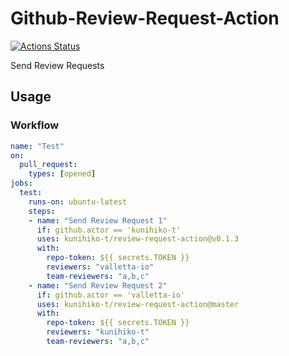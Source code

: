 # Github-Review-Request-Action
[![Actions Status](https://github.com/kunihiko-t/review-request-action/workflows/Test/badge.svg)](https://github.com/kunihiko-t/review-request-action/actions)

Send Review Requests

## Usage

### Workflow
```yaml
name: "Test"
on:
  pull_request:
    types: [opened]
jobs:
  test:
    runs-on: ubuntu-latest
    steps:
    - name: "Send Review Request 1"
      if: github.actor == 'kunihiko-t'
      uses: kunihiko-t/review-request-action@v0.1.3
      with:
        repo-token: ${{ secrets.TOKEN }}
        reviewers: "valletta-io"
        team-reviewers: "a,b,c"
    - name: "Send Review Request 2"
      if: github.actor == 'valletta-io'
      uses: kunihiko-t/review-request-action@master
      with:
        repo-token: ${{ secrets.TOKEN }}
        reviewers: "kunihiko-t"
        team-reviewers: "a,b,c"
``` 
